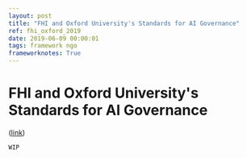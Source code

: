 ```yaml
---
layout: post
title: "FHI and Oxford University's Standards for AI Governance"
ref: fhi_oxford_2019
date: 2019-06-09 00:00:01
tags: framework ngo
frameworknotes: True
---
```


# FHI and Oxford University's Standards for AI Governance

([link](https://www.fhi.ox.ac.uk/standards-technical-report/))

`WIP`
